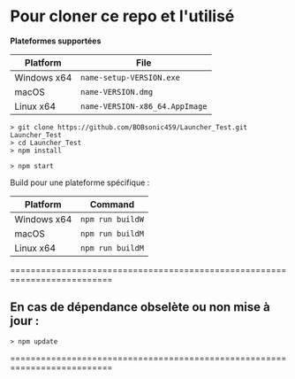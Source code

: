 # Pour cloner ce repo et l'utilisé

**Plateformes supportées**

| Platform | File |
| -------- | ---- |
| Windows x64 | `name-setup-VERSION.exe` |
| macOS | `name-VERSION.dmg` |
| Linux x64 | `name-VERSION-x86_64.AppImage` |

```console
> git clone https://github.com/BOBsonic459/Launcher_Test.git Launcher_Test
> cd Launcher_Test
> npm install
```

```console
> npm start
```

Build pour une plateforme spécifique :

| Platform    | Command              |
| ----------- | -------------------- |
| Windows x64 | `npm run buildW`     |
| macOS       | `npm run buildM`     |
| Linux x64   | `npm run buildM`     |

==========================================================================

## En cas de dépendance obselète ou non mise à jour : 

```console
> npm update
```

==========================================================================
